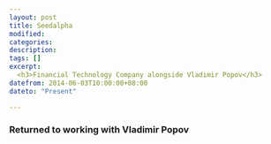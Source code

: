 ```yaml
---
layout: post
title: Seedalpha 
modified:
categories: 
description: 
tags: []
excerpt: 
  <h3>Financial Technology Company alongside Vladimir Popov</h3>
datefrom: 2014-06-03T10:00:00+08:00
dateto: "Present"

---
```


### Returned to working with Vladimir Popov